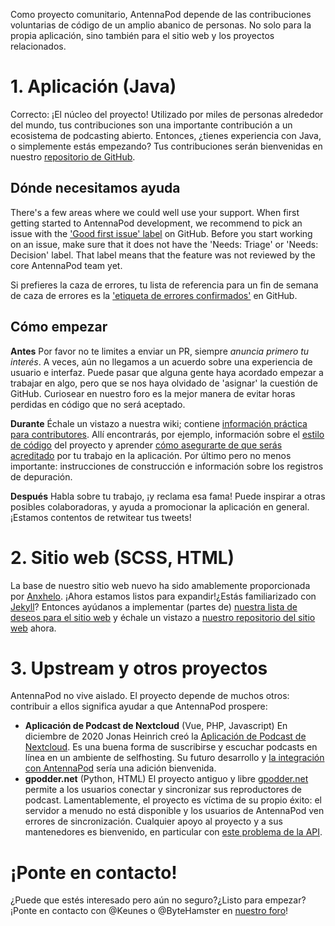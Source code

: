 Como proyecto comunitario, AntennaPod depende de las contribuciones voluntarias de código de un amplio abanico de personas. No solo para la propia aplicación, sino también para el sitio web y los proyectos relacionados.

# 1. Aplicación (Java)

Correcto: ¡El núcleo del proyecto! Utilizado por miles de personas alrededor del mundo, tus contribuciones son una importante contribución a un ecosistema de podcasting abierto. Entonces, ¿tienes experiencia con Java, o simplemente estás empezando? Tus contribuciones serán bienvenidas en nuestro [repositorio de GitHub](https://github.com/AntennaPod/AntennaPod).

## Dónde necesitamos ayuda

There's a few areas where we could well use your support. When first getting started to AntennaPod development, we recommend to pick an issue with the ['Good first issue' label](https://github.com/AntennaPod/AntennaPod/labels/Good%20first%20issue) on GitHub. Before you start working on an issue, make sure that it does not have the 'Needs: Triage' or 'Needs: Decision' label. That label means that the feature was not reviewed by the core AntennaPod team yet.

Si prefieres la caza de errores, tu lista de referencia para un fin de semana de caza de errores es la ['etiqueta de errores confirmados'](https://github.com/AntennaPod/AntennaPod/labels/Type%3A%20Confirmed%20bug) en GitHub.

## Cómo empezar

**Antes** Por favor no te limites a enviar un PR, siempre *anuncia primero tu interés*. A veces, aún no llegamos a un acuerdo sobre una experiencia de usuario e interfaz. Puede pasar que alguna gente haya acordado empezar a trabajar en algo, pero que se nos haya olvidado de 'asignar' la cuestión de GitHub. Curiosear en nuestro foro es la mejor manera de evitar horas perdidas en código que no será aceptado.

**Durante** Échale un vistazo a nuestra wiki; contiene [información práctica para contributores](https://github.com/AntennaPod/AntennaPod/wiki). Allí encontrarás, por ejemplo, información sobre el [estilo de código](https://github.com/AntennaPod/AntennaPod/wiki/Code-style) del proyecto y aprender [cómo asegurarte de que serás acreditado](https://github.com/AntennaPod/AntennaPod/wiki/Getting-accredited-on-the-Contributors-page) por tu trabajo en la aplicación. Por último pero no menos importante: instrucciones de construcción e información sobre los registros de depuración.

**Después** Habla sobre tu trabajo, ¡y reclama esa fama! Puede inspirar a otras posibles colaboradoras, y ayuda a promocionar la aplicación en general. ¡Estamos contentos de retwitear tus tweets!

# 2. Sitio web (SCSS, HTML)

La base de nuestro sitio web nuevo ha sido amablemente proporcionada por [Anxhelo](https://lushka.al). ¡Ahora estamos listos para expandir!¿Estás familiarizado con [Jekyll](https://jekyllrb.com/)? Entonces ayúdanos a implementar (partes de) [nuestra lista de deseos para el sitio web](https://forum.antennapod.org/t/sitemap-for-the-new-website/240) y échale un vistazo a [nuestro repositorio del sitio web](https://github.com/AntennaPod/antennapod.github.io) ahora.

# 3. Upstream y otros proyectos

AntennaPod no vive aislado. El proyecto depende de muchos otros: contribuir a ellos significa ayudar a que AntennaPod prospere:

* **Aplicación de Podcast de Nextcloud** (Vue, PHP, Javascript) En diciembre de 2020 Jonas Heinrich creó la [Aplicación de Podcast de Nextcloud](https://apps.nextcloud.com/apps/podcast). Es una buena forma de suscribirse y escuchar podcasts en línea en un ambiente de selfhosting. Su futuro desarrollo y [la integración con AntennaPod](https://git.project-insanity.org/onny/nextcloud-app-podcast/-/issues/103) sería una adición bienvenida.
* **gpodder.net** (Python, HTML) El proyecto antiguo y libre [gpodder.net](https://gpodder.net/) permite a los usuarios conectar y sincronizar sus reproductores de podcast. Lamentablemente, el proyecto es víctima de su propio éxito: el servidor a menudo no está disponible y los usuarios de AntennaPod ven errores de sincronización. Cualquier apoyo al proyecto y a sus mantenedores es bienvenido, en particular con [este problema de la API](https://github.com/gpodder/mygpo/issues/128).

# ¡Ponte en contacto!

¿Puede que estés interesado pero aún no seguro?¿Listo para empezar?¡Ponte en contacto con @Keunes o @ByteHamster en [nuestro foro](https://forum.antennapod.org)!
